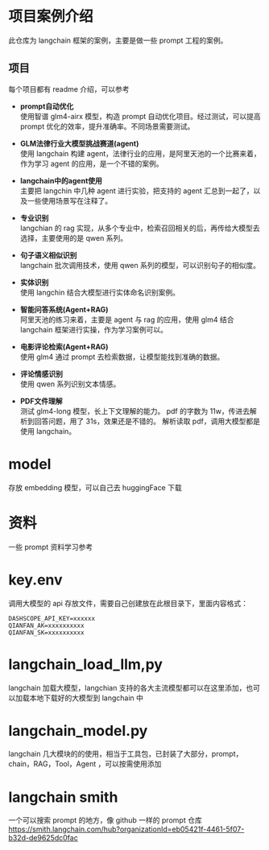 # 项目案例介绍
此仓库为 langchain 框架的案例，主要是做一些 prompt 工程的案例。

## 项目
每个项目都有 readme 介绍，可以参考
* **prompt自动优化**<br>
    使用智谱 glm4-airx 模型，构造 prompt 自动优化项目。经过测试，可以提高 prompt 优化的效率，提升准确率。不同场景需要测试。


* **GLM法律行业大模型挑战赛道(agent)**<br>
    使用 langchain 构建 agent，法律行业的应用，是阿里天池的一个比赛来着，作为学习 agent 的应用，是一个不错的案例。


* **langchain中的agent使用**<br>
    主要把 langchin 中几种 agent 进行实验，把支持的 agent 汇总到一起了，以及一些使用场景写在注释了。


* **专业识别**<br>
    langchian 的 rag 实现，从多个专业中，检索召回相关的后，再传给大模型去选择，主要使用的是 qwen 系列。


* **句子语义相似识别**<br>
    langchain 批次调用技术，使用 qwen 系列的模型，可以识别句子的相似度。


* **实体识别**<br>
    使用 langchin 结合大模型进行实体命名识别案例。


* **智能问答系统(Agent+RAG)**<br>
    阿里天池的练习来着，主要是 agent 与 rag 的应用，使用 glm4 结合 langchain 框架进行实操，作为学习案例可以。


* **电影评论检索(Agent+RAG)**<br>
    使用 glm4 通过 prompt 去检索数据，让模型能找到准确的数据。


* **评论情感识别**<br>
    使用 qwen 系列识别文本情感。


* **PDF文件理解**<br>
    测试 glm4-long 模型，长上下文理解的能力。 pdf 的字数为 11w，传进去解析到回答问题，用了 31s，效果还是不错的。 解析读取 pdf，调用大模型都是使用 langchain。


# model
存放 embedding 模型，可以自己去 huggingFace 下载


# 资料
一些 prompt 资料学习参考


# key.env
调用大模型的 api 存放文件，需要自己创建放在此根目录下，里面内容格式：<br>
```
DASHSCOPE_API_KEY=xxxxxx
QIANFAN_AK=xxxxxxxxxx
QIANFAN_SK=xxxxxxxxxx
```


# langchain_load_llm,py
langchain 加载大模型，langchian 支持的各大主流模型都可以在这里添加，也可以加载本地下载好的大模型到 langchain 中


# langchain_model.py
langchain 几大模块的的使用，相当于工具包，已封装了大部分，prompt，chain，RAG，Tool，Agent ，可以按需使用添加


# langchain smith
一个可以搜索 prompt 的地方，像 github 一样的 prompt 仓库
https://smith.langchain.com/hub?organizationId=eb05421f-4461-5f07-b32d-de9625dc0fac
